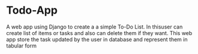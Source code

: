 # Todo-App
A web app using Django to create a a simple To-Do List. 
In thisuser can create list of items or tasks and also can delete them if they want.
This web app store the task updated by the user in database and represent them in tabular form
